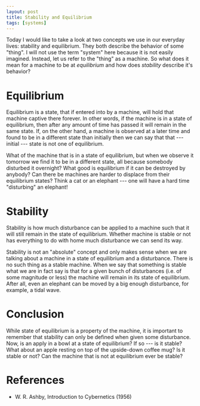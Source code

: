 ```yaml
---
layout: post
title: Stability and Equilibrium
tags: [systems]
---
```


Today I would like to take a look at two concepts we use in our everyday lives: stability and equilibrium. They both describe the behavior of some "thing". I will not use the term "system" here because it is not easily imagined. Instead, let us refer to the "thing" as a machine. So what does it mean for a machine to be at *equilibrium* and how does *stability* describe it's behavior?


Equilibrium
===========

Equilibrium is a state, that if entered into by a machine, will hold
that machine captive there forever. In other words, if the machine is
in a state of equilibrium, then after any amount of time has passed it
will remain in the same state. If, on the other hand, a machine is
observed at a later time and found to be in a different state than
initially then we can say that that --- initial --- state is not one of
equilibrium.

What of the machine that is in a state of equilibrium, but when we
observe it tomorrow we find it to be in a different state, all because
somebody disturbed it overnight? What good is equilibrium if it can be
destroyed by anybody? Can there be machines are harder to displace
from their equilibrium states? Think a cat or an elephant --- one will
have a hard time "disturbing" an elephant!

Stability
=========

Stability is how much disturbance can be applied to a machine such
that it will still remain in the state of equilibrium. Whether machine
is stable or not has everything to do with home much disturbance we
can send its way.

Stability is not an "absolute" concept and only makes sense when we
are talking about a machine in a state of equilibrium and a
disturbance. There is no such thing as a stable machine. When we say
that something is stable what we are in fact say is that for a given
bunch of disturbances (i.e. of some magnitude or less) the machine
will remain in its state of equilibrium. After all, even an elephant
can be moved by a big enough disturbance, for example, a tidal wave.

Conclusion
==========

While state of equilibrium is a property of the machine, it is
important to remember that stability can only be defined when given
some disturbance. Now, is an apply in a bowl at a state of
equilibrium? If so --- is it stable? What about an apple resting on
top of the upside-down coffee mug? Is it stable or not? Can the
machine that is not at equilibrium ever be stable?


References
==========

* W. R. Ashby, Introduction to Cybernetics (1956)




